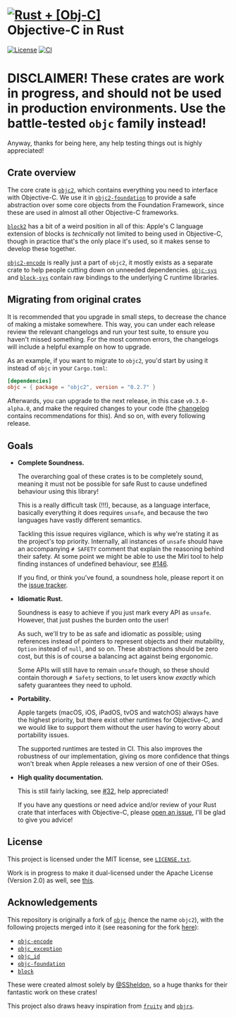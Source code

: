 # [![Rust + \[Obj-C\]](assets/logo-small.png)](https://github.com/madsmtm/objc2) <br> Objective-C in Rust

[![License](https://badgen.net/badge/license/MIT/blue)](../LICENSE.txt)
[![CI](https://github.com/madsmtm/objc2/actions/workflows/ci.yml/badge.svg)](https://github.com/madsmtm/objc2/actions/workflows/ci.yml)

# DISCLAIMER! These crates are work in progress, and should not be used in production environments. Use the battle-tested `objc` family instead!

Anyway, thanks for being here, any help testing things out is highly
appreciated!


## Crate overview

The core crate is [`objc2`], which contains everything you need to interface
with Objective-C. We use it in [`objc2-foundation`] to provide a safe
abstraction over some core objects from the Foundation Framework, since these
are used in almost all other Objective-C frameworks.

[`block2`] has a bit of a weird position in all of this: Apple's C language
extension of blocks is _technically_ not limited to being used in Objective-C,
though in practice that's the only place it's used, so it makes sense to
develop these together.

[`objc2-encode`] is really just a part of `objc2`, it mostly exists as a
separate crate to help people cutting down on unneeded dependencies.
[`objc-sys`] and [`block-sys`] contain raw bindings to the underlying C
runtime libraries.

[`objc2`]: ./objc2
[`objc2-foundation`]: ./objc2-foundation
[`block2`]: ./block2
[`objc2-encode`]: ./objc2-encode
[`objc-sys`]: ./objc-sys
[`block-sys`]: ./block-sys


## Migrating from original crates

It is recommended that you upgrade in small steps, to decrease the chance of
making a mistake somewhere. This way, you can under each release review the
relevant changelogs and run your test suite, to ensure you haven't missed
something. For the most common errors, the changelogs will include a helpful
example on how to upgrade.

As an example, if you want to migrate to `objc2`, you'd start by using it
instead of `objc` in your `Cargo.toml`:
```toml
[dependencies]
objc = { package = "objc2", version = "0.2.7" }
```

Afterwards, you can upgrade to the next release, in this case
`v0.3.0-alpha.0`, and make the required changes to your code (the
[changelog](objc/CHANGELOG.m) contains recommendations for this). And so on,
with every following release.


## Goals

- **Complete Soundness.**

  The overarching goal of these crates is to be completely sound, meaning it
  must not be possible for safe Rust to cause undefined behaviour using this
  library!

  This is a really difficult task (!!!), because, as a language interface,
  basically everything it does requires `unsafe`, and because the two
  languages have vastly different semantics.

  Tackling this issue requires vigilance, which is why we're stating it as the
  project's top priority. Internally, all instances of `unsafe` should have an
  accompanying `# SAFETY` comment that explain the reasoning behind their
  safety. At some point we might be able to use the Miri tool to help finding
  instances of undefined behaviour, see [#146].

  If you find, or think you've found, a soundness hole, please report it on
  the [issue tracker].

- **Idiomatic Rust.**

  Soundness is easy to achieve if you just mark every API as `unsafe`.
  However, that just pushes the burden onto the user!

  As such, we'll try to be as safe and idiomatic as possible; using references
  instead of pointers to represent objects and their mutability, `Option`
  instead of `null`, and so on. These abstractions should be zero cost, but
  this is of course a balancing act against being ergonomic.

  Some APIs will still have to remain `unsafe` though, so these should contain
  thorough `# Safety` sections, to let users know _exactly_ which safety
  guarantees they need to uphold.

- **Portability.**

  Apple targets (macOS, iOS, iPadOS, tvOS and watchOS) always have the highest
  priority, but there exist other runtimes for Objective-C, and we would like
  to support them without the user having to worry about portability issues.

  The supported runtimes are tested in CI. This also improves the robustness
  of our implementation, giving os more confidence that things won't break
  when Apple releases a new version of one of their OSes.

- **High quality documentation.**

  This is still fairly lacking, see [#32], help appreciated!

  If you have any questions or need advice and/or review of your Rust crate
  that interfaces with Objective-C, please [open an issue][issue tracker],
  I'll be glad to give you advice!

[#146]: https://github.com/madsmtm/objc2/pull/146
[issue tracker]: https://github.com/madsmtm/objc2/issues/new
[#32]: https://github.com/madsmtm/objc2/issues/32


## License

This project is licensed under the MIT license, see [`LICENSE.txt`].

Work is in progress to make it dual-licensed under the Apache License
(Version 2.0) as well, see [this][#23].

[`LICENSE.txt`]: https://github.com/madsmtm/objc2/blob/master/LICENSE.txt
[#23]: https://github.com/madsmtm/objc2/issues/23


## Acknowledgements

This repository is originally a fork of [`objc`] (hence the name `objc2`),
with the following projects merged into it (see reasoning for the fork
[here][origin-issue-101]):
- [`objc-encode`](https://github.com/SSheldon/rust-objc-encode)
- [`objc_exception`](https://github.com/SSheldon/rust-objc-exception)
- [`objc_id`](https://github.com/SSheldon/rust-objc-id)
- [`objc-foundation`](https://github.com/SSheldon/rust-objc-foundation)
- [`block`](https://github.com/SSheldon/rust-block)

These were created almost solely by [@SSheldon](https://github.com/SSheldon),
so a huge thanks for their fantastic work on these crates!

This project also draws heavy inspiration from [`fruity`] and [`objrs`].

[`objc`]: https://github.com/SSheldon/rust-objc
[origin-issue-101]: https://github.com/SSheldon/rust-objc/issues/101
[`fruity`]: https://github.com/nvzqz/fruity
[`objrs`]: https://gitlab.com/objrs/objrs
